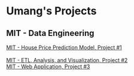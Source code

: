 # Umang's Projects
## MIT - Data Engineering
[MIT - House Price Prediction Model, Project #1](https://ukthanki.github.io/MIT_House_Price_Prediction_Project/)<br>  
[MIT - ETL, Analysis, and Visualization, Project #2](https://ukthanki.github.io/MIT_ETL_Project/)<br> 
[MIT - Web Application, Project #3](https://ukthanki.github.io/MIT_Web_Application_Project/)<br> 


